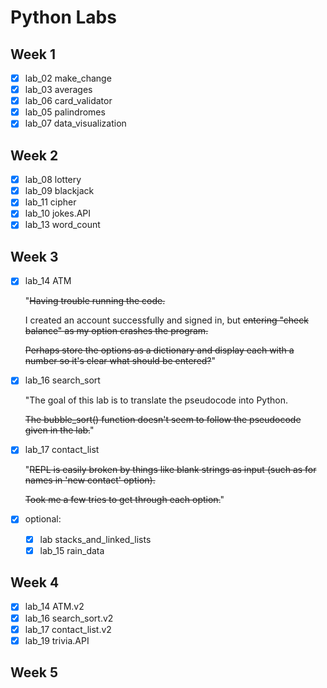 # Python Labs

## Week 1
- [x] lab_02 make_change
- [x] lab_03 averages
- [x] lab_06 card_validator
- [x] lab_05 palindromes
- [x] lab_07 data_visualization
## Week 2
- [x] lab_08 lottery
- [x] lab_09 blackjack
- [x] lab_11 cipher
- [x] lab_10 jokes.API
- [x] lab_13 word_count
## Week 3
- [x] lab_14 ATM

  "~~Having trouble running the code.~~

  I created an account successfully and signed in, but ~~entering "check balance" as my option crashes the program.~~

  ~~Perhaps store the options as a dictionary and display each with a number so it's clear what should be entered?~~"

- [x] lab_16 search_sort

  "The goal of this lab is to translate the pseudocode into Python. 
  
  ~~The bubble_sort() function doesn't seem to follow the pseudocode given in the lab.~~"


- [x] lab_17 contact_list

  "~~REPL is easily broken by things like blank strings as input (such as for names in 'new contact' option).~~ 

  ~~Took me a few tries to get through each option.~~"

- [x] optional:
  - [x] lab stacks_and_linked_lists
  - [x] lab_15 rain_data
## Week 4
- [x] lab_14 ATM.v2
- [x] lab_16 search_sort.v2
- [x] lab_17 contact_list.v2
- [x] lab_19 trivia.API
## Week 5
